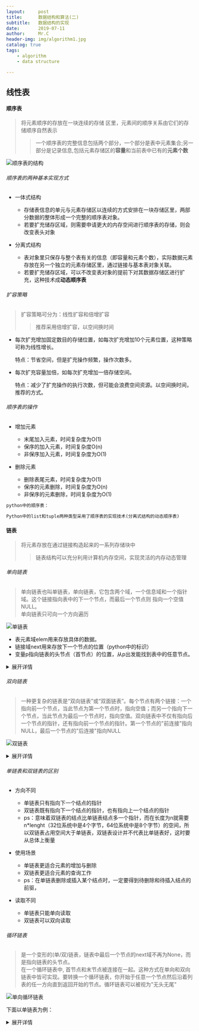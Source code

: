 ```yaml
---
layout:     post
title:      数据结构和算法(二)
subtitle:   数据结构的实现
date:       2019-07-11
author:     Mr.C
header-img: img/algorithm1.jpg
catalog: true
tags:
    - algorithm
    - data structure

---
```


## 线性表

#### 顺序表

> 将元素顺序的存放在一块连续的存储 区里，元素间的顺序关系由它们的存储顺序自然表示
>> 一个顺序表的完整信息包括两个部分，一个部分是表中元素集合;另一部分是记录信息,包括元素存储区的**容量**和当前表中已有的**元素个数**

![顺序表的结构](http://www.c-blogs.cn/img/顺序表的结构.png)

###### 顺序表的两种基本实现方式

- 一体式结构
    - 存储表信息的单元与元素存储区以连续的方式安排在一块存储区里，两部分数据的整体形成一个完整的顺序表对象。
    - 若要扩充储存区域，则需要申请更大的内存空间进行顺序表的存储，则会改变表头对象

- 分离式结构
    - 表对象里只保存与整个表有关的信息（即容量和元素个数），实际数据元素存放在另一个独立的元素存储区里，通过链接与基本表对象关联。
    - 若要扩充储存区域，可以不改变表对象的提前下对其数据存储区进行扩充，这种技术成**动态顺序表**

###### 扩容策略

> 扩容策略可分为：线性扩容和倍增扩容
>> 推荐采用倍增扩容，以空间换时间

- 每次扩充增加固定数目的存储位置，如每次扩充增加10个元素位置，这种策略可称为线性增长。

    特点：节省空间，但是扩充操作频繁，操作次数多。

- 每次扩充容量加倍，如每次扩充增加一倍存储空间。
    
    特点：减少了扩充操作的执行次数，但可能会浪费空间资源。以空间换时间，推荐的方式。

###### 顺序表的操作

- 增加元素
    - 末尾加入元素，时间复杂度为O(1)
    - 保序的加入元素，时间复杂度O(n)
    - 非保序加入元素，时间复杂度为O(1)

- 删除元素
    - 删除表尾元素，时间复杂度为O(1)
    - 保序的元素删除，时间复杂度为O(n)
    - 非保序的元素删除，时间复杂度为O(1)

~~~python
python中的顺序表：

Python中的list和tuple两种类型采用了顺序表的实现技术(分离式结构的动态顺序表)
~~~

#### 链表

> 将元素存放在通过链接构造起来的一系列存储块中
>> 链表结构可以充分利用计算机内存空间，实现灵活的内存动态管理

###### 单向链表

> 单向链表也叫单链表，单向链表，它包含两个域，一个信息域和一个指针域。这个链接指向表中的下一个节点，而最后一个节点则      指向一个空值NULL。 <br> 
单向链表只可向一个方向遍历

![单链表](http://www.c-blogs.cn/img/单链表.png)

- 表元素域elem用来存放具体的数据。
- 链接域next用来存放下一个节点的位置（python中的标识）
- 变量p指向链表的头节点（首节点）的位置，从p出发能找到表中的任意节点。

<details>
    <summary>展开详情</summary>
    <pre>
""" 
单链表 

ADT 抽象数据类型：
is_empty() 链表是否为空
length() 链表长度
travel() 遍历整个链表
add(item) 链表头部添加元素
append(item) 链表尾部添加元素
insert(pos, item) 指定位置添加元素
remove(item) 删除节点
search(item) 查找节点是否存在
"""


class SingleNode(object):
    """单链表的结点"""

    def __init__(self, item):
        # item存放数据元素
        self.item = item
        # next是下一个节点的标识
        self.next = None


class SingleLinkList(object):
    """单链表"""

    def __init__(self):
        self.__head = None

    def is_empty(self):
        """判断链表是否为空"""
        return self.__head == None

    def length(self):
        """链表长度"""
        # cur初始时指向头节点
        cur = self.__head
        count = 0
        # 尾节点指向None，当未到达尾部时
        while cur != None:
            count += 1
            # 将cur后移一个节点
            cur = cur.next
        return count

    def travel(self):
        """遍历链表"""
        cur = self.__head
        while cur != None:
            print(cur.item, end=" ")
            cur = cur.next
        print("")

    def add(self, item):
        """头部添加元素"""
        # 先创建一个保存item值的节点
        node = SingleNode(item)
        # 将新节点的链接域next指向头节点，即_head指向的位置
        node.next = self.__head
        # 将链表的头_head指向新节点
        self.__head = node

    def append(self, item):
        """尾部添加元素"""
        node = SingleNode(item)
        # 先判断链表是否为空，若是空链表，则将_head指向新节点
        if self.is_empty():
            self.__head = node
        # 若不为空，则找到尾部，将尾节点的next指向新节点
        else:
            cur = self.__head
            while cur.next != None:
                cur = cur.next
            cur.next = node

    def insert(self, pos, item):
        """指定位置添加元素"""
        # 若指定位置pos为第一个元素之前，则执行头部插入
        if pos <= 0:
            self.add(item)
        # 若指定位置超过链表尾部，则执行尾部插入
        elif pos > (self.length() - 1):
            self.append(item)
        # 找到指定位置
        else:
            node = SingleNode(item)
            count = 0
            # pre用来指向指定位置pos的前一个位置pos-1，初始从头节点开始移动到指定位置
            pre = self.__head
            while count < (pos - 1):
                count += 1
                pre = pre.next
            # 先将新节点node的next指向插入位置的节点
            node.next = pre.next
            # 将插入位置的前一个节点的next指向新节点
            pre.next = node

    def remove(self, item):
        """删除节点"""
        cur = self.__head
        pre = None
        while cur != None:
            # 找到了指定元素
            if cur.item == item:
                # 如果第一个就是删除的节点
                if not pre:
                    # 将头指针指向头节点的后一个节点
                    self.__head = cur.next
                else:
                    # 将删除位置前一个节点的next指向删除位置的后一个节点
                    pre.next = cur.next
                break
            else:
                # 继续按链表后移节点
                pre = cur
                cur = cur.next

    def search(self, item):
        """链表查找节点是否存在，并返回True或者False"""
        cur = self.__head
        while cur != None:
            if cur.item == item:
                return True
            cur = cur.next
        return False
        
        
if __name__ == "__main__":
    ll = SingleLinkList()
    ll.add(1)
    ll.add(2)
    ll.append(3)
    ll.insert(2, 4)
    print("length:", ll.length())
    ll.travel()
    print(ll.search(3))
    print(ll.search(5), ll.remove(1))
    print("length:", ll.length(), ll.travel())


运行结果==>
length: 4
2 1 4 3 
True
False None
2 4 3 
length: 3 None
</pre>
    </details>

###### 双向链表

>一种更复杂的链表是“双向链表”或“双面链表”。每个节点有两个链接：一个指向前一个节点，当此节点为第一个节点时，指向空值；而另一个指向下一个节点，当此节点为最后一个节点时，指向空值。双向链表中不仅有指向后一个节点的指针，还有指向前一个节点的指针。第一个节点的"前连接"指向NULL，最后一个节点的"后连接"指向NULL

![双链表](http://www.c-blogs.cn/img/双向链表.png)

<details>
    <summary>展开详情</summary>
    <pre>
class Node(object):
    """双向链表节点"""

    def __init__(self, item):
        self.item = item
        self.next = None
        self.prev = None


class DLinkList(object):
    """双向链表"""

    def __init__(self):
        self.__head = None

    def is_empty(self):
        """判断链表是否为空"""
        return self.__head == None

    def length(self):
        """返回链表的长度"""
        cur = self.__head
        count = 0
        while cur != None:
            count += 1
            cur = cur.next
        return count

    def travel(self):
        """遍历链表"""
        cur = self.__head
        while cur != None:
            print(cur.item, end=" ")
            cur = cur.next
        print("")

    def add(self, item):
        """头部插入元素"""
        node = Node(item)
        if self.is_empty():
            # 如果是空链表，将_head指向node
            self.__head = node
        else:
            # 将node的next指向_head的头节点
            node.next = self.__head
            # 将_head的头节点的prev指向node
            self.__head.prev = node
            # 将_head 指向node
            self.__head = node

    def append(self, item):
        """尾部插入元素"""
        node = Node(item)
        if self.is_empty():
            # 如果是空链表，将_head指向node
            self.__head = node
        else:
            # 移动到链表尾部
            cur = self.__head
            while cur.next != None:
                cur = cur.next
            # 将尾节点cur的next指向node
            cur.next = node
            # 将node的prev指向cur
            node.prev = cur

    def search(self, item):
        """查找元素是否存在"""
        cur = self.__head
        while cur != None:
            if cur.item == item:
                return True
            cur = cur.next
        return False

    def insert(self, pos, item):
        """在指定位置添加节点"""
        if pos <= 0:
            self.add(item)
        elif pos > (self.length() - 1):
            self.append(item)
        else:
            node = Node(item)
            cur = self.__head
            count = 0
            # 移动到指定位置的前一个位置
            while count < (pos - 1):
                count += 1
                cur = cur.next
            # 将node的prev指向cur
            node.prev = cur
            # 将node的next指向cur的下一个节点
            node.next = cur.next
            # 将cur的下一个节点的prev指向node
            cur.next.prev = node
            # 将cur的next指向node
            cur.next = node

    def remove(self, item):
        """删除元素"""
        cur = self.__head
        while cur != None:
            # 找到了要删除的元素
            if cur.item == item:
                # 先判断此结点是否是头节点
                # 头节点
                if cur == self.__head:
                    self.__head = cur.next
                    # 如果存在下一个结点，则设置下一个结点
                    if cur.next:
                        # 判断链表是否只有一个结点
                        cur.next.prev = None
                else:
                    cur.prev.next = cur.next
                    # 如果存在下一个结点，则设置下一个结点
                    if cur.next:
                        cur.next.prev = cur.prev
                break
            else:
                cur = cur.next


if __name__ == "__main__":
    ll = DLinkList()
    ll.add(1)
    ll.add(2)
    ll.append(3)
    ll.insert(2, 4)
    ll.insert(4, 5)
    ll.insert(0, 6)
    print("length:", ll.length(), ll.travel())
    print(ll.search(3))
    print(ll.search(4), ll.remove(1))
    print("length:", ll.length(), ll.travel())


运行结果==>
6 2 1 4 3 5 
length: 6 None
True
True None
6 2 4 3 5 
length: 5 None
</pre>
    </details>

###### 单链表和双链表的区别

- 方向不同
    - 单链表只有指向下一个结点的指针
    - 双链表既有指向下一个结点的指针，也有指向上一个结点的指针
    - ps：意味着双链表的结点比单链表结点多一个指针，而在长度为n就需要n*lenght（32位系统中是4个字节，64位系统中是8个字节）的空间，所以双链表占用空间大于单链表，双链表设计并不代表比单链表好，这时要从总体上衡量

- 使用场景
    - 单链表更适合元素的增加与删除
    - 双链表更适合元素的查询工作
    - ps：在单链表删除或插入某个结点时，一定要得到待删除和待插入结点的前驱，

- 读取不同
    - 单链表只能单向读取
    - 双链表可以双向读取

###### 循环链表

> 是一个变形的(单/双)链表，链表中最后一个节点的next域不再为None，而是指向链表的头节点。 <br> 
在一个循环链表中, 首节点和末节点被连接在一起。这种方式在单向和双向链表中皆可实现。要转换一个循环链表，你开始于任意一个节点然后沿着列表的任一方向直到返回开始的节点。循环链表可以被视为"无头无尾"

![单向循环链表](http://www.c-blogs.cn/img/单向循环链表.png)

下面以单链表为例：

<details>
    <summary>展开详情</summary>
    <pre>
class Node(object):
    """节点"""
    def __init__(self, item):
        self.item = item
        self.next = None


class SinCycLinkedlist(object):
    """单向循环链表"""
    def __init__(self):
        self.__head = None

    def is_empty(self):
        """判断链表是否为空"""
        return self.__head == None

    def length(self):
        """返回链表的长度"""
        # 如果链表为空，返回长度0
        if self.is_empty():
            return 0
        count = 1
        cur = self.__head
        while cur.next != self.__head:
            count += 1
            cur = cur.next
        return count

    def travel(self):
        """遍历链表"""
        if self.is_empty():
            return
        cur = self.__head
        print(cur.item, end=' ')
        while cur.next != self.__head:
            cur = cur.next
            print(cur.item, end=' ')
        print("")


    def add(self, item):
        """头部添加节点"""
        node = Node(item)
        if self.is_empty():
            self.__head = node
            node.next = self.__head
        else:
            #添加的节点指向_head
            node.next = self.__head
            # 移到链表尾部，将尾部节点的next指向node
            cur = self.__head
            while cur.next != self.__head:
                cur = cur.next
            cur.next = node
            #_head指向添加node的
            self.__head = node

    def append(self, item):
        """尾部添加节点"""
        node = Node(item)
        if self.is_empty():
            self.__head = node
            node.next = self.__head
        else:
            # 移到链表尾部
            cur = self.__head
            while cur.next != self.__head:
                cur = cur.next
            # 将尾节点指向node
            cur.next = node
            # 将node指向头节点_head
            node.next = self.__head

    def insert(self, pos, item):
        """在指定位置添加节点"""
        if pos <= 0:
            self.add(item)
        elif pos > (self.length()-1):
            self.append(item)
        else:
            node = Node(item)
            cur = self.__head
            count = 0
            # 移动到指定位置的前一个位置
            while count < (pos-1):
                count += 1
                cur = cur.next
            node.next = cur.next
            cur.next = node

    def remove(self, item):
        """删除一个节点"""
        # 若链表为空，则直接返回
        if self.is_empty():
            return
        # 将cur指向头节点
        cur = self.__head
        pre = None
        while cur.next != self.__head:
            if cur.item == item:
                # 先判断此结点是否是头节点
                if cur == self.__head:
                    # 头节点的情况
                    # 找尾节点
                    rear = self.__head
                    while rear.next != self.__head:
                        rear = rear.next
                    self.__head = cur.next
                    rear.next = self.__head
                else:
                    # 中间节点
                    pre.next = cur.next
                return
            else:
                pre = cur
                cur = cur.next
        # 退出循环，cur指向尾节点
        if cur.item == item:
            if cur == self.__head:
                # 链表只有一个节点
                self.__head = None
            else:
                # pre.next = cur.next
                pre.next = self.__head

    def search(self, item):
        """查找节点是否存在"""
        if self.is_empty():
            return False
        cur = self.__head
        if cur.item == item:
            return True
        while cur.next != self.__head:
            cur = cur.next
            if cur.item == item:
                return True
        return False

if __name__ == "__main__":
    ll = SinCycLinkedlist()
    ll.add(1)
    ll.add(2)
    ll.append(3)
    ll.insert(2, 4)
    ll.insert(4, 5)
    ll.insert(0, 6)
    print("length:", ll.length())
    ll.travel()
    print(ll.search(3))
    print(ll.search(7), ll.remove(1))
    print("length:", ll.length(), ll.travel())



运行结果==>
length: 6
6 2 1 4 3 5 
True
False None
6 2 4 3 5 
length: 5 None
</pre>
    </details>
